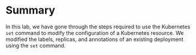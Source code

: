 # Summary

In this lab, we have gone through the steps required to use the Kubernetes `set` command to modify the configuration of a Kubernetes resource. We modified the labels, replicas, and annotations of an existing deployment using the `set` command.
